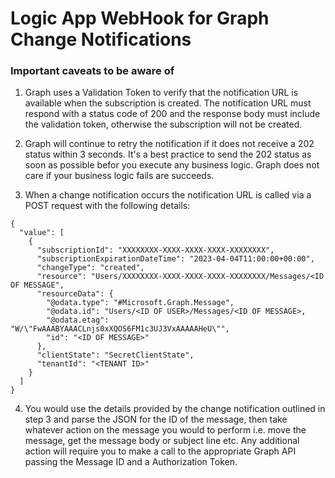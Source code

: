 # Logic App WebHook for Graph Change Notifications
### Important caveats to be aware of ###
1. Graph uses a Validation Token to verify that the notification URL is available when the subscription is created.  The notification URL must respond with a status code of 200 and the response body must include the validation token, otherwise the subscription will not be created. 

2. Graph will continue to retry the notification if it does not receive a 202 status within 3 seconds.  It's a best practice to send the 202 status as soon as possible befor you execute any business logic. Graph does not care if your business logic fails are succeeds.

3. When a change notification occurs the notification URL is called via a POST request with the following details: <br>
~~~
{
  "value": [
    {
      "subscriptionId": "XXXXXXXX-XXXX-XXXX-XXXX-XXXXXXXX",
      "subscriptionExpirationDateTime": "2023-04-04T11:00:00+00:00",
      "changeType": "created",
      "resource": "Users/XXXXXXXX-XXXX-XXXX-XXXX-XXXXXXXX/Messages/<ID OF MESSAGE",
      "resourceData": {
        "@odata.type": "#Microsoft.Graph.Message",
        "@odata.id": "Users/<ID OF USER>/Messages/<ID OF MESSAGE>,
        "@odata.etag": "W/\"FwAAABYAAACLnjs0xXQOS6FM1c3UJ3VxAAAAAHeU\"",
        "id": "<ID OF MESSAGE>"
      },
      "clientState": "SecretClientState",
      "tenantId": "<TENANT ID>"
    }
  ]
}

~~~
4. You would use the details provided by the change notification outlined in step 3 and parse the JSON for the ID of the message, then take whatever action on the message you would to perform i.e. move the message, get the message body or subject line etc.  Any additional action will require you to make a call to the appropriate Graph API passing the Message ID and a Authorization Token.
